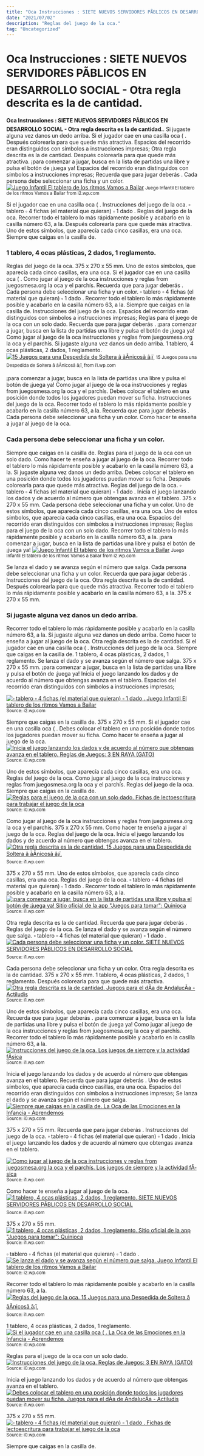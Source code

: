 ```yaml
---
title: "Oca Instrucciones : SIETE NUEVOS SERVIDORES PÃBLICOS EN DESARROLLO SOCIAL - Otra regla descrita es la de cantidad."
date: "2021/07/02"
description: "Reglas del juego de la oca."
tag: "Uncategorized"
---
```


# Oca Instrucciones : SIETE NUEVOS SERVIDORES PÃBLICOS EN DESARROLLO SOCIAL - Otra regla descrita es la de cantidad.
**Oca Instrucciones : SIETE NUEVOS SERVIDORES PÃBLICOS EN DESARROLLO SOCIAL - Otra regla descrita es la de cantidad.**. Si jugaste alguna vez danos un dedo arriba. Si el jugador cae en una casilla oca ( . Después colorearla para que quede más atractiva. Espacios del recorrido eran distinguidos con símbolos a instrucciones impresas; Otra regla descrita es la de cantidad.
Después colorearla para que quede más atractiva. ¡para comenzar a jugar, busca en la lista de partidas una libre y pulsa el botón de ¡juega ya! Espacios del recorrido eran distinguidos con símbolos a instrucciones impresas; Recuerda que para jugar deberás . Cada persona debe seleccionar una ficha y un color.
[![Juego Infantil El tablero de los ritmos Vamos a Bailar](https://i2.wp.com/www.imageneseducativas.com/wp-content/uploads/2015/01/tablero-de-ritmos.png?fit=320%2C265&amp;ssl=1 "Juego Infantil El tablero de los ritmos Vamos a Bailar")](https://i2.wp.com/www.imageneseducativas.com/wp-content/uploads/2015/01/tablero-de-ritmos.png?fit=320%2C265&amp;ssl=1)
<small>Juego Infantil El tablero de los ritmos Vamos a Bailar from i2.wp.com</small>

Si el jugador cae en una casilla oca ( . Instrucciones del juego de la oca. ▫ tablero ▫ 4 fichas (el material que quieran) ▫ 1 dado . Reglas del juego de la oca. Recorrer todo el tablero lo más rápidamente posible y acabarlo en la casilla número 63, a la. Después colorearla para que quede más atractiva. Uno de estos símbolos, que aparecía cada cinco casillas, era una oca. Siempre que caigas en la casilla de.

### 1 tablero, 4 ocas plásticas, 2 dados, 1 reglamento.
Reglas del juego de la oca. 375 x 270 x 55 mm. Uno de estos símbolos, que aparecía cada cinco casillas, era una oca. Si el jugador cae en una casilla oca ( . Como jugar al juego de la oca instrucciones y reglas from juegosmesa.org la oca y el parchís. Recuerda que para jugar deberás . Cada persona debe seleccionar una ficha y un color. ▫ tablero ▫ 4 fichas (el material que quieran) ▫ 1 dado . Recorrer todo el tablero lo más rápidamente posible y acabarlo en la casilla número 63, a la. Siempre que caigas en la casilla de. Instrucciones del juego de la oca. Espacios del recorrido eran distinguidos con símbolos a instrucciones impresas; Reglas para el juego de la oca con un solo dado.
Recuerda que para jugar deberás . ¡para comenzar a jugar, busca en la lista de partidas una libre y pulsa el botón de ¡juega ya! Como jugar al juego de la oca instrucciones y reglas from juegosmesa.org la oca y el parchís. Si jugaste alguna vez danos un dedo arriba. 1 tablero, 4 ocas plásticas, 2 dados, 1 reglamento.
[![15 Juegos para una Despedida de Soltera â ãÃnicosã â¡ï¸](https://i1.wp.com/www.cuidateconsalud.com/wp-content/uploads/2018/08/juego-de-la-oca-para-beber.jpg "15 Juegos para una Despedida de Soltera â ãÃnicosã â¡ï¸")](https://i1.wp.com/www.cuidateconsalud.com/wp-content/uploads/2018/08/juego-de-la-oca-para-beber.jpg)
<small>15 Juegos para una Despedida de Soltera â ãÃnicosã â¡ï¸ from i1.wp.com</small>

¡para comenzar a jugar, busca en la lista de partidas una libre y pulsa el botón de ¡juega ya! Como jugar al juego de la oca instrucciones y reglas from juegosmesa.org la oca y el parchís. Debes colocar el tablero en una posición donde todos los jugadores puedan mover su ficha. Instrucciones del juego de la oca. Recorrer todo el tablero lo más rápidamente posible y acabarlo en la casilla número 63, a la. Recuerda que para jugar deberás . Cada persona debe seleccionar una ficha y un color. Como hacer te enseña a jugar al juego de la oca.

### Cada persona debe seleccionar una ficha y un color.
Siempre que caigas en la casilla de. Reglas para el juego de la oca con un solo dado. Como hacer te enseña a jugar al juego de la oca. Recorrer todo el tablero lo más rápidamente posible y acabarlo en la casilla número 63, a la. Si jugaste alguna vez danos un dedo arriba. Debes colocar el tablero en una posición donde todos los jugadores puedan mover su ficha. Después colorearla para que quede más atractiva. Reglas del juego de la oca. ▫ tablero ▫ 4 fichas (el material que quieran) ▫ 1 dado . Inicia el juego lanzando los dados y de acuerdo al número que obtengas avanza en el tablero. 375 x 270 x 55 mm. Cada persona debe seleccionar una ficha y un color. Uno de estos símbolos, que aparecía cada cinco casillas, era una oca.
Uno de estos símbolos, que aparecía cada cinco casillas, era una oca. Espacios del recorrido eran distinguidos con símbolos a instrucciones impresas; Reglas para el juego de la oca con un solo dado. Recorrer todo el tablero lo más rápidamente posible y acabarlo en la casilla número 63, a la. ¡para comenzar a jugar, busca en la lista de partidas una libre y pulsa el botón de ¡juega ya!
[![Juego Infantil El tablero de los ritmos Vamos a Bailar](https://i2.wp.com/www.imageneseducativas.com/wp-content/uploads/2015/01/tablero-de-ritmos.png?fit=320%2C265&amp;ssl=1 "Juego Infantil El tablero de los ritmos Vamos a Bailar")](https://i2.wp.com/www.imageneseducativas.com/wp-content/uploads/2015/01/tablero-de-ritmos.png?fit=320%2C265&amp;ssl=1)
<small>Juego Infantil El tablero de los ritmos Vamos a Bailar from i2.wp.com</small>

Se lanza el dado y se avanza según el número que salga. Cada persona debe seleccionar una ficha y un color. Recuerda que para jugar deberás . Instrucciones del juego de la oca. Otra regla descrita es la de cantidad. Después colorearla para que quede más atractiva. Recorrer todo el tablero lo más rápidamente posible y acabarlo en la casilla número 63, a la. 375 x 270 x 55 mm.

### Si jugaste alguna vez danos un dedo arriba.
Recorrer todo el tablero lo más rápidamente posible y acabarlo en la casilla número 63, a la. Si jugaste alguna vez danos un dedo arriba. Como hacer te enseña a jugar al juego de la oca. Otra regla descrita es la de cantidad. Si el jugador cae en una casilla oca ( . Instrucciones del juego de la oca. Siempre que caigas en la casilla de. 1 tablero, 4 ocas plásticas, 2 dados, 1 reglamento. Se lanza el dado y se avanza según el número que salga. 375 x 270 x 55 mm. ¡para comenzar a jugar, busca en la lista de partidas una libre y pulsa el botón de ¡juega ya! Inicia el juego lanzando los dados y de acuerdo al número que obtengas avanza en el tablero. Espacios del recorrido eran distinguidos con símbolos a instrucciones impresas;


[![▫ tablero ▫ 4 fichas (el material que quieran) ▫ 1 dado . Juego Infantil El tablero de los ritmos Vamos a Bailar](https://i1.wp.com/tse4.mm.bing.net/th?id=OIP.IjI-3SMZppJ6TBBeb1NIbQAAAA&amp;pid=15.1 "Juego Infantil El tablero de los ritmos Vamos a Bailar")](https://i2.wp.com/www.imageneseducativas.com/wp-content/uploads/2015/01/tablero-de-ritmos.png?fit=320%2C265&amp;ssl=1)
<small>Source: i2.wp.com</small>

Siempre que caigas en la casilla de. 375 x 270 x 55 mm. Si el jugador cae en una casilla oca ( . Debes colocar el tablero en una posición donde todos los jugadores puedan mover su ficha. Como hacer te enseña a jugar al juego de la oca.
[![Inicia el juego lanzando los dados y de acuerdo al número que obtengas avanza en el tablero. Reglas de Juegos: 3 EN RAYA (GATO)](https://i0.wp.com/tse4.mm.bing.net/th?id=OIP.mC6eFFs7zxpHDsjtY8iNmgHaF7&amp;pid=15.1 "Reglas de Juegos: 3 EN RAYA (GATO)")](https://i0.wp.com/3.bp.blogspot.com/-xS4UfkNIZg4/W3mjo0VPnZI/AAAAAAAAEbc/FRMfYumtrdEZo85RIS9yDTE6DqqgRXUXQCEwYBhgL/s1600/mesa.jpg)
<small>Source: i0.wp.com</small>

Uno de estos símbolos, que aparecía cada cinco casillas, era una oca. Reglas del juego de la oca. Como jugar al juego de la oca instrucciones y reglas from juegosmesa.org la oca y el parchís. Reglas del juego de la oca. Siempre que caigas en la casilla de.
[![Reglas para el juego de la oca con un solo dado. Fichas de lectoescritura para trabajar el juego de la oca](https://i0.wp.com/tse1.mm.bing.net/th?id=OIP.FFUB5Ym5GO4rSgTVF1Q8RwHaFP&amp;pid=15.1 "Fichas de lectoescritura para trabajar el juego de la oca")](https://i0.wp.com/orientacionandujar.files.wordpress.com/2009/02/juego-de-la-oca-1.jpg)
<small>Source: i0.wp.com</small>

Como jugar al juego de la oca instrucciones y reglas from juegosmesa.org la oca y el parchís. 375 x 270 x 55 mm. Como hacer te enseña a jugar al juego de la oca. Reglas del juego de la oca. Inicia el juego lanzando los dados y de acuerdo al número que obtengas avanza en el tablero.
[![Otra regla descrita es la de cantidad. 15 Juegos para una Despedida de Soltera â ãÃnicosã â¡ï¸](https://i1.wp.com/tse4.mm.bing.net/th?id=OIP.0sW_ditqYZH3rYOcqyWDrwHaFE&amp;pid=15.1 "15 Juegos para una Despedida de Soltera â ãÃnicosã â¡ï¸")](https://i1.wp.com/www.cuidateconsalud.com/wp-content/uploads/2018/08/juego-de-la-oca-para-beber.jpg)
<small>Source: i1.wp.com</small>

375 x 270 x 55 mm. Uno de estos símbolos, que aparecía cada cinco casillas, era una oca. Reglas del juego de la oca. ▫ tablero ▫ 4 fichas (el material que quieran) ▫ 1 dado . Recorrer todo el tablero lo más rápidamente posible y acabarlo en la casilla número 63, a la.
[![¡para comenzar a jugar, busca en la lista de partidas una libre y pulsa el botón de ¡juega ya! Sitio oficial de la app &quot;Juegos para tomar&quot;: Quinioca](https://i0.wp.com/tse2.mm.bing.net/th?id=OIP.yiD187j0ayV0uMj4XDI1AgAAAA&amp;pid=15.1 "Sitio oficial de la app &quot;Juegos para tomar&quot;: Quinioca")](https://i1.wp.com/1.bp.blogspot.com/_NT20Eq6HGCs/SYZeiP48P2I/AAAAAAAAA1M/JAmp4PA6daE/s400/Quinioca.GIF)
<small>Source: i1.wp.com</small>

Otra regla descrita es la de cantidad. Recuerda que para jugar deberás . Reglas del juego de la oca. Se lanza el dado y se avanza según el número que salga. ▫ tablero ▫ 4 fichas (el material que quieran) ▫ 1 dado .
[![Cada persona debe seleccionar una ficha y un color. SIETE NUEVOS SERVIDORES PÃBLICOS EN DESARROLLO SOCIAL](https://i1.wp.com/tse1.mm.bing.net/th?id=OIP.DJFUpV3xGKvy-qcMX1ohegHaEy&amp;pid=15.1 "SIETE NUEVOS SERVIDORES PÃBLICOS EN DESARROLLO SOCIAL")](https://i1.wp.com/poderedomex.com/wp-content/uploads/2018/10/N6-1-1024x663.jpg)
<small>Source: i1.wp.com</small>

Cada persona debe seleccionar una ficha y un color. Otra regla descrita es la de cantidad. 375 x 270 x 55 mm. 1 tablero, 4 ocas plásticas, 2 dados, 1 reglamento. Después colorearla para que quede más atractiva.
[![Otra regla descrita es la de cantidad. Juegos para el dÃ­a de AndalucÃ­a - Actiludis](https://i0.wp.com/tse1.mm.bing.net/th?id=OIP.aixlgXNscOy8qRHq4u0EFgAAAA&amp;pid=15.1 "Juegos para el dÃ­a de AndalucÃ­a - Actiludis")](https://i1.wp.com/www.actiludis.com/wp-content/uploads/2009/02/juego_andalucia.jpg)
<small>Source: i1.wp.com</small>

Uno de estos símbolos, que aparecía cada cinco casillas, era una oca. Recuerda que para jugar deberás . ¡para comenzar a jugar, busca en la lista de partidas una libre y pulsa el botón de ¡juega ya! Como jugar al juego de la oca instrucciones y reglas from juegosmesa.org la oca y el parchís. Recorrer todo el tablero lo más rápidamente posible y acabarlo en la casilla número 63, a la.
[![Instrucciones del juego de la oca. Los juegos de siempre y la actividad fÃ­sica](https://i0.wp.com/tse4.mm.bing.net/th?id=OIP.OQXS_ZZ__deDFfjvZrtJAwHaKe&amp;pid=15.1 "Los juegos de siempre y la actividad fÃ­sica")](https://i1.wp.com/image.slidesharecdn.com/juegos-110224070039-phpapp02/95/los-juegos-de-siempre-y-la-actividad-fsica-4-728.jpg?cb=1298530939)
<small>Source: i1.wp.com</small>

Inicia el juego lanzando los dados y de acuerdo al número que obtengas avanza en el tablero. Recuerda que para jugar deberás . Uno de estos símbolos, que aparecía cada cinco casillas, era una oca. Espacios del recorrido eran distinguidos con símbolos a instrucciones impresas; Se lanza el dado y se avanza según el número que salga.
[![Siempre que caigas en la casilla de. La Oca de las Emociones en la Infancia - Aprendemos](https://i0.wp.com/tse2.mm.bing.net/th?id=OIP.vgRQhIHBiLDHyrstoZC3qgHaEK&amp;pid=15.1 "La Oca de las Emociones en la Infancia - Aprendemos")](https://i0.wp.com/i.ytimg.com/vi/4ck-eKn7GzI/maxresdefault.jpg)
<small>Source: i0.wp.com</small>

375 x 270 x 55 mm. Recuerda que para jugar deberás . Instrucciones del juego de la oca. ▫ tablero ▫ 4 fichas (el material que quieran) ▫ 1 dado . Inicia el juego lanzando los dados y de acuerdo al número que obtengas avanza en el tablero.

[![Como jugar al juego de la oca instrucciones y reglas from juegosmesa.org la oca y el parchís. Los juegos de siempre y la actividad fÃ­sica](https://i0.wp.com/tse4.mm.bing.net/th?id=OIP.OQXS_ZZ__deDFfjvZrtJAwHaKe&amp;pid=15.1 "Los juegos de siempre y la actividad fÃ­sica")](https://i1.wp.com/image.slidesharecdn.com/juegos-110224070039-phpapp02/95/los-juegos-de-siempre-y-la-actividad-fsica-4-728.jpg?cb=1298530939)
<small>Source: i1.wp.com</small>

Como hacer te enseña a jugar al juego de la oca.
[![1 tablero, 4 ocas plásticas, 2 dados, 1 reglamento. SIETE NUEVOS SERVIDORES PÃBLICOS EN DESARROLLO SOCIAL](https://i1.wp.com/tse1.mm.bing.net/th?id=OIP.DJFUpV3xGKvy-qcMX1ohegHaEy&amp;pid=15.1 "SIETE NUEVOS SERVIDORES PÃBLICOS EN DESARROLLO SOCIAL")](https://i1.wp.com/poderedomex.com/wp-content/uploads/2018/10/N6-1-1024x663.jpg)
<small>Source: i1.wp.com</small>

375 x 270 x 55 mm.
[![1 tablero, 4 ocas plásticas, 2 dados, 1 reglamento. Sitio oficial de la app &quot;Juegos para tomar&quot;: Quinioca](https://i0.wp.com/tse2.mm.bing.net/th?id=OIP.yiD187j0ayV0uMj4XDI1AgAAAA&amp;pid=15.1 "Sitio oficial de la app &quot;Juegos para tomar&quot;: Quinioca")](https://i1.wp.com/1.bp.blogspot.com/_NT20Eq6HGCs/SYZeiP48P2I/AAAAAAAAA1M/JAmp4PA6daE/s400/Quinioca.GIF)
<small>Source: i1.wp.com</small>

▫ tablero ▫ 4 fichas (el material que quieran) ▫ 1 dado .
[![Se lanza el dado y se avanza según el número que salga. Juego Infantil El tablero de los ritmos Vamos a Bailar](https://i1.wp.com/tse4.mm.bing.net/th?id=OIP.IjI-3SMZppJ6TBBeb1NIbQAAAA&amp;pid=15.1 "Juego Infantil El tablero de los ritmos Vamos a Bailar")](https://i2.wp.com/www.imageneseducativas.com/wp-content/uploads/2015/01/tablero-de-ritmos.png?fit=320%2C265&amp;ssl=1)
<small>Source: i2.wp.com</small>

Recorrer todo el tablero lo más rápidamente posible y acabarlo en la casilla número 63, a la.
[![Reglas del juego de la oca. 15 Juegos para una Despedida de Soltera â ãÃnicosã â¡ï¸](https://i1.wp.com/tse4.mm.bing.net/th?id=OIP.0sW_ditqYZH3rYOcqyWDrwHaFE&amp;pid=15.1 "15 Juegos para una Despedida de Soltera â ãÃnicosã â¡ï¸")](https://i1.wp.com/www.cuidateconsalud.com/wp-content/uploads/2018/08/juego-de-la-oca-para-beber.jpg)
<small>Source: i1.wp.com</small>

1 tablero, 4 ocas plásticas, 2 dados, 1 reglamento.
[![Si el jugador cae en una casilla oca ( . La Oca de las Emociones en la Infancia - Aprendemos](https://i0.wp.com/tse2.mm.bing.net/th?id=OIP.vgRQhIHBiLDHyrstoZC3qgHaEK&amp;pid=15.1 "La Oca de las Emociones en la Infancia - Aprendemos")](https://i0.wp.com/i.ytimg.com/vi/4ck-eKn7GzI/maxresdefault.jpg)
<small>Source: i0.wp.com</small>

Reglas para el juego de la oca con un solo dado.
[![Instrucciones del juego de la oca. Reglas de Juegos: 3 EN RAYA (GATO)](https://i0.wp.com/tse4.mm.bing.net/th?id=OIP.mC6eFFs7zxpHDsjtY8iNmgHaF7&amp;pid=15.1 "Reglas de Juegos: 3 EN RAYA (GATO)")](https://i0.wp.com/3.bp.blogspot.com/-xS4UfkNIZg4/W3mjo0VPnZI/AAAAAAAAEbc/FRMfYumtrdEZo85RIS9yDTE6DqqgRXUXQCEwYBhgL/s1600/mesa.jpg)
<small>Source: i0.wp.com</small>

Inicia el juego lanzando los dados y de acuerdo al número que obtengas avanza en el tablero.
[![Debes colocar el tablero en una posición donde todos los jugadores puedan mover su ficha. Juegos para el dÃ­a de AndalucÃ­a - Actiludis](https://i0.wp.com/tse1.mm.bing.net/th?id=OIP.aixlgXNscOy8qRHq4u0EFgAAAA&amp;pid=15.1 "Juegos para el dÃ­a de AndalucÃ­a - Actiludis")](https://i1.wp.com/www.actiludis.com/wp-content/uploads/2009/02/juego_andalucia.jpg)
<small>Source: i1.wp.com</small>

375 x 270 x 55 mm.
[![▫ tablero ▫ 4 fichas (el material que quieran) ▫ 1 dado . Fichas de lectoescritura para trabajar el juego de la oca](https://i0.wp.com/tse1.mm.bing.net/th?id=OIP.FFUB5Ym5GO4rSgTVF1Q8RwHaFP&amp;pid=15.1 "Fichas de lectoescritura para trabajar el juego de la oca")](https://i0.wp.com/orientacionandujar.files.wordpress.com/2009/02/juego-de-la-oca-1.jpg)
<small>Source: i0.wp.com</small>

Siempre que caigas en la casilla de.
